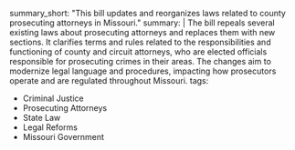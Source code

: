 summary_short: "This bill updates and reorganizes laws related to county prosecuting attorneys in Missouri."
summary: |
  The bill repeals several existing laws about prosecuting attorneys and replaces them with new sections. It clarifies terms and rules related to the responsibilities and functioning of county and circuit attorneys, who are elected officials responsible for prosecuting crimes in their areas. The changes aim to modernize legal language and procedures, impacting how prosecutors operate and are regulated throughout Missouri.
tags:
  - Criminal Justice
  - Prosecuting Attorneys
  - State Law
  - Legal Reforms
  - Missouri Government

